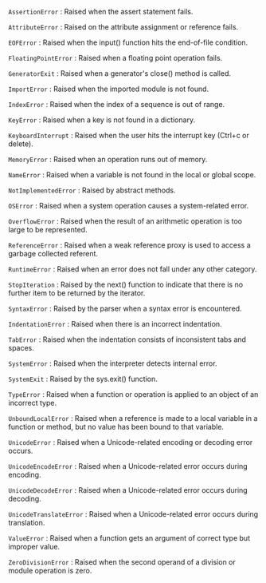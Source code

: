 `AssertionError` :	Raised when the assert statement fails.

`AttributeError` :	Raised on the attribute assignment or reference fails.

`EOFError` :	Raised when the input() function hits the end-of-file condition.

`FloatingPointError` :	Raised when a floating point operation fails.

`GeneratorExit` :	Raised when a generator's close() method is called.

`ImportError` :	Raised when the imported module is not found.

`IndexError` :	Raised when the index of a sequence is out of range.

`KeyError` :	Raised when a key is not found in a dictionary.

`KeyboardInterrupt` :	Raised when the user hits the interrupt key (Ctrl+c or delete).

`MemoryError` :	Raised when an operation runs out of memory.

`NameError` :	Raised when a variable is not found in the local or global scope.

`NotImplementedError` :	Raised by abstract methods.

`OSError` :	Raised when a system operation causes a system-related error.

`OverflowError` :	Raised when the result of an arithmetic operation is too large to be represented.

`ReferenceError` :	Raised when a weak reference proxy is used to access a garbage collected referent.

`RuntimeError` :	Raised when an error does not fall under any other category.

`StopIteration` :	Raised by the next() function to indicate that there is no further item to be returned by the iterator.

`SyntaxError` :  Raised by the parser when a syntax error is encountered.

`IndentationError` :	Raised when there is an incorrect indentation.

`TabError` :	Raised when the indentation consists of inconsistent tabs and spaces.

`SystemError` :	Raised when the interpreter detects internal error.

`SystemExit` :	Raised by the sys.exit() function.

`TypeError` :	Raised when a function or operation is applied to an object of an incorrect type.

`UnboundLocalError` :	Raised when a reference is made to a local variable in a function or method, but no value has been bound to that variable.

`UnicodeError` :	Raised when a Unicode-related encoding or decoding error occurs.

`UnicodeEncodeError` :	Raised when a Unicode-related error occurs during encoding.

`UnicodeDecodeError` :	Raised when a Unicode-related error occurs during decoding.

`UnicodeTranslateError` :	Raised when a Unicode-related error occurs during translation.

`ValueError` :	Raised when a function gets an argument of correct type but improper value.

`ZeroDivisionError` :	Raised when the second operand of a division or module operation is zero.
